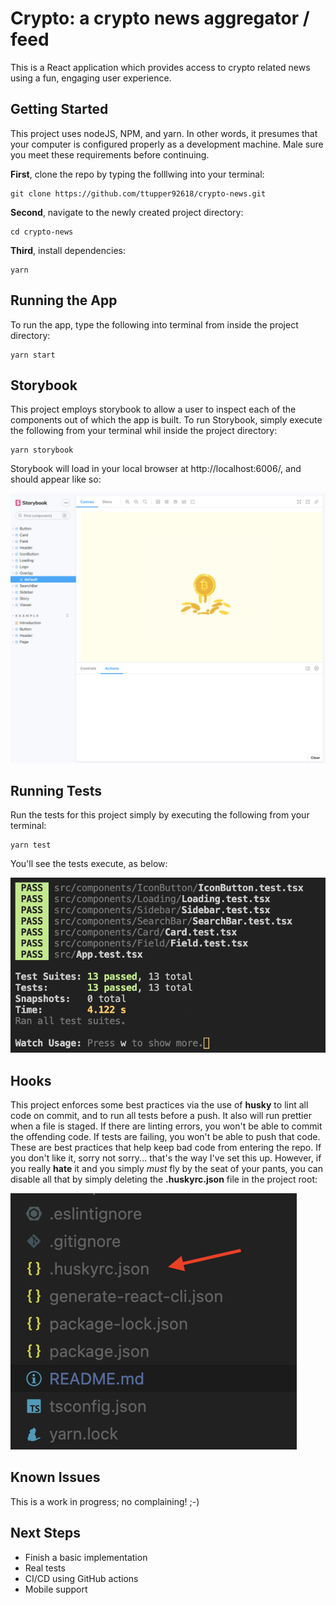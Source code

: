# **Crypto: a crypto news aggregator / feed**

This is a React application which provides access to crypto related news using a fun, engaging user experience.

## **Getting Started** ##

This project uses nodeJS, NPM, and yarn.  In other words, it presumes that your computer is configured properly as a development machine.  Male sure you meet these requirements before continuing.

**First**, clone the repo by typing the folllwing into your terminal:

```
git clone https://github.com/ttupper92618/crypto-news.git
```

**Second**, navigate to the newly created project directory:

```
cd crypto-news
```

**Third**, install dependencies:

```
yarn
```

## **Running the App**

To run the app, type the following into terminal from inside the project directory:

```
yarn start
```

## **Storybook**

This project employs storybook to allow a user to inspect each of the components out of which the app is built.  To run Storybook, simply execute the following from your terminal whil inside the project directory:

```
yarn storybook
```

Storybook will load in your local browser at http://localhost:6006/, and should appear like so:

![](./assets/storybook.png?raw=true "Title")

## **Running Tests** ##

Run the tests for this project simply by executing the following from your terminal:

```
yarn test
```

You'll see the tests execute, as below:

![](./assets/tests.png?raw=true "Title")

## **Hooks**

This project enforces some best practices via the use of **husky** to lint all code on commit, and to run all tests before a push.  It also will run prettier when a file is staged.  If there are linting errors, you won't be able to commit the offending code.  If tests are failing, you won't be able to push that code.  These are best practices that help keep bad code from entering the repo.  If you don't like it, sorry not sorry... that's the way I've set this up.  However, if you really **hate** it and you simply *must* fly by the seat of your pants, you can disable all that by simply deleting the **.huskyrc.json** file in the project root:

![](./assets/husky.png?raw=true "Title")

## **Known Issues**

This is a work in progress; no complaining! ;-)

## **Next Steps**

- Finish a basic implementation
- Real tests
- CI/CD using GitHub actions
- Mobile support


